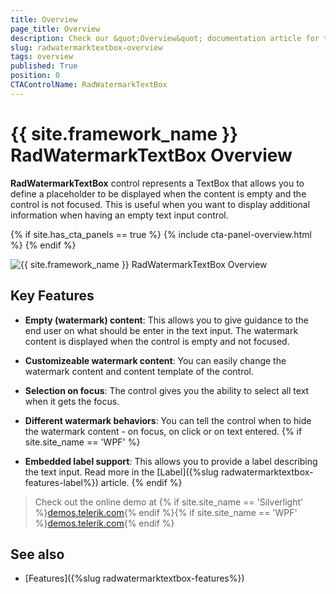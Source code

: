 ```yaml
---
title: Overview
page_title: Overview
description: Check our &quot;Overview&quot; documentation article for the RadWatermarkTextBox {{ site.framework_name }} control.
slug: radwatermarktextbox-overview
tags: overview
published: True
position: 0
CTAControlName: RadWatermarkTextBox
---
```


# {{ site.framework_name }} RadWatermarkTextBox Overview

__RadWatermarkTextBox__ control represents a TextBox that allows you to define a placeholder to be displayed when the content is empty and the control is not focused. This is useful when you want to display additional information when having an empty text input control.

{% if site.has_cta_panels == true %}
{% include cta-panel-overview.html %}
{% endif %}

![{{ site.framework_name }} RadWatermarkTextBox Overview](images/radwatermarktextbox-overview-01.png)

## Key Features

* __Empty (watermark) content__: This allows you to give guidance to the end user on what should be enter in the text input. The watermark content is displayed when the control is empty and not focused.

* __Customizeable watermark content__: You can easily change the watermark content and content template of the control.

* __Selection on focus__: The control gives you the ability to select all text when it gets the focus.

* __Different watermark behaviors__: You can tell the control when to hide the watermark content - on focus, on click or on text entered.
{% if site.site_name == 'WPF' %}
* __Embedded label support__: This allows you to provide a label describing the text input. Read more in the [Label]({%slug radwatermarktextbox-features-label%}) article.
{% endif %}

> Check out the online demo at {% if site.site_name == 'Silverlight' %}[demos.telerik.com](http://demos.telerik.com/silverlight/#WatermarkTextBox/FirstLook){% endif %}{% if site.site_name == 'WPF' %}[demos.telerik.com](http://demos.telerik.com/wpf/){% endif %}

## See also
 * [Features]({%slug radwatermarktextbox-features%})

 
